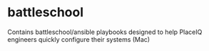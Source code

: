 battleschool
============

Contains battleschool/ansible playbooks designed to help PlaceIQ engineers quickly configure their systems (Mac)
